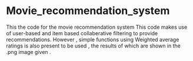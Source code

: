 # Movie_recommendation_system
This the code for the movie recommendation system
This code makes use of user-based and item based collaberative filtering to provide recommendations.
However , simple functions using Weighted average ratings is also present to be used , the results of which are shown in the .png image given .
